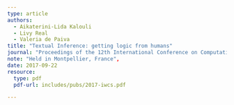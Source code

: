 ```yaml
---
type: article
authors:
  - Aikaterini-Lida Kalouli
  - Livy Real
  - Valeria de Paiva
title: "Textual Inference: getting logic from humans"
journal: "Proceedings of the 12th International Conference on Computational Semantics (IWCS)"
note: "Held in Montpellier, France",
date: 2017-09-22
resource:
  type: pdf
  pdf-url: includes/pubs/2017-iwcs.pdf

---
```

